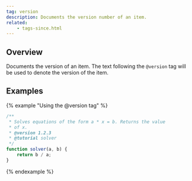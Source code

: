 ```yaml
---
tag: version
description: Documents the version number of an item.
related:
    - tags-since.html
---
```


## Overview

Documents the version of an item. The text following the `@version` tag will be used to denote the
version of the item.


## Examples

{% example "Using the @version tag" %}

```js
/**
 * Solves equations of the form a * x = b. Returns the value
 * of x.
 * @version 1.2.3
 * @tutorial solver
 */
function solver(a, b) {
    return b / a;
}
```
{% endexample %}
